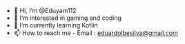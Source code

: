 - 👋 Hi, I’m @Eduyam112
- 👀 I’m interested in gaming and coding
- 🌱 I’m currently learning Kotlin
- 📫 How to reach me - Email : eduardolbesilva@gmail.com


<!---
Eduyam112/Eduyam112 is a ✨ special ✨ repository because its `README.md` (this file) appears on your GitHub profile.
You can click the Preview link to take a look at your changes.
--->
